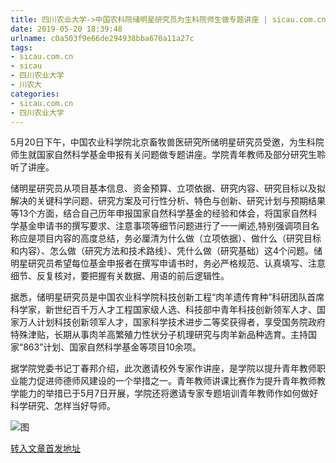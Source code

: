 ```yaml
---
title: 四川农业大学->中国农科院储明星研究员为生科院师生做专题讲座 | sicau.com.cn
date: 2019-05-20 18:39:48
urlname: c0a503f9e66de294938bba670a11a27c
tags: 
- sicau.com.cn
- sicau
- 四川农业大学
- 川农大
categories:
- sicau.com.cn
- 四川农业大学
---
```



5月20日下午，中国农业科学院北京畜牧兽医研究所储明星研究员受邀，为生科院师生就国家自然科学基金申报有关问题做专题讲座。学院青年教师及部分研究生聆听了讲座。

储明星研究员从项目基本信息、资金预算、立项依据、研究内容、研究目标以及拟解决的关键科学问题、研究方案及可行性分析、特色与创新、研究计划与预期结果等13个方面，结合自己历年申报国家自然科学基金的经验和体会，将国家自然科学基金申请书的撰写要求、注意事项等细节问题进行了一一阐述,特别强调项目名称应是项目内容的高度总结，务必厘清为什么做（立项依据）、做什么（研究目标和内容）、怎么做（研究方法和技术路线）、凭什么做（研究基础）这4个问题。储明星研究员希望每位基金申报者在撰写申请书时，务必严格规范、认真填写、注意细节、反复核对，要把握有关数据、用语的前后逻辑性。

据悉，储明星研究员是中国农业科学院科技创新工程“肉羊遗传育种”科研团队首席科学家，新世纪百千万人才工程国家级人选、科技部中青年科技创新领军人才、国家万人计划科技创新领军人才，国家科学技术进步二等奖获得者，享受国务院政府特殊津贴，长期从事肉羊高繁殖力性状分子机理研究与肉羊新品种选育。主持国家“863”计划、国家自然科学基金等项目10余项。

据学院党委书记丁春邦介绍，此次邀请校外专家作讲座，是学院以提升青年教师职业能力促进师德师风建设的一个举措之一。青年教师讲课比赛作为提升青年教师教学能力的举措已于5月7日开展，学院还将邀请专家专题培训青年教师作如何做好科学研究、怎样当好导师。



![图](https://news.sicau.edu.cn/__local/1/30/5C/B9BC5444FF6AA32B261EB4657C4_6D8F4C0D_91A4.jpg)

[转入文章首发地址](https://news.sicau.edu.cn/info/1078/51611.htm)